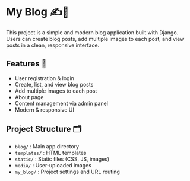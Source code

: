 # My Blog ✍️📰

This project is a simple and modern blog application built with Django. Users can create blog posts, add multiple images to each post, and view posts in a clean, responsive interface.

## Features 🚀

- User registration & login
- Create, list, and view blog posts
- Add multiple images to each post
- About page
- Content management via admin panel
- Modern & responsive UI

## Project Structure 🗂️

- `blog/` : Main app directory
- `templates/` : HTML templates
- `static/` : Static files (CSS, JS, images)
- `media/` : User-uploaded images
- `my_blog/` : Project settings and URL routing
